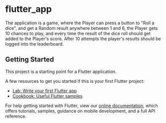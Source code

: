 # flutter_app

The application is a game, where the Player can press a button to "Roll a dice", and get a Random result anywhere between 1 and 6, the Player gets 10 chances to play, and every time the result of the dice roll should get added to the Player's score. After 10 attempts the player's results should be logged into the leaderboard.

## Getting Started

This project is a starting point for a Flutter application.

A few resources to get you started if this is your first Flutter project:

- [Lab: Write your first Flutter app](https://flutter.dev/docs/get-started/codelab)
- [Cookbook: Useful Flutter samples](https://flutter.dev/docs/cookbook)

For help getting started with Flutter, view our
[online documentation](https://flutter.dev/docs), which offers tutorials,
samples, guidance on mobile development, and a full API reference.
